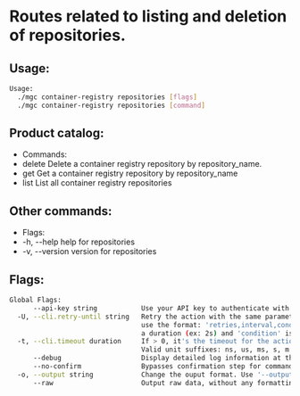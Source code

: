 # Routes related to listing and deletion of repositories.

## Usage:
```bash
Usage:
  ./mgc container-registry repositories [flags]
  ./mgc container-registry repositories [command]
```

## Product catalog:
- Commands:
- delete      Delete a container registry repository by repository_name.
- get         Get a container registry repository by repository_name
- list        List all container registry repositories

## Other commands:
- Flags:
- -h, --help      help for repositories
- -v, --version   version for repositories

## Flags:
```bash
Global Flags:
      --api-key string           Use your API key to authenticate with the API
  -U, --cli.retry-until string   Retry the action with the same parameters until the given condition is met. The flag parameters
                                 use the format: 'retries,interval,condition', where 'retries' is a positive integer, 'interval' is
                                 a duration (ex: 2s) and 'condition' is a 'engine=value' pair such as "jsonpath=expression"
  -t, --cli.timeout duration     If > 0, it's the timeout for the action execution. It's specified as numbers and unit suffix.
                                 Valid unit suffixes: ns, us, ms, s, m and h. Examples: 300ms, 1m30s
      --debug                    Display detailed log information at the debug level
      --no-confirm               Bypasses confirmation step for commands that ask a confirmation from the user
  -o, --output string            Change the ouput format. Use '--output=help' to know more details. (default "yaml")
      --raw                      Output raw data, without any formatting or coloring
```

